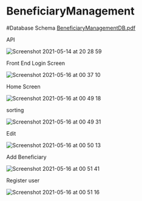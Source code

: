 # BeneficiaryManagement

#Database Schema
[BeneficiaryManagementDB.pdf](https://github.com/masheleza/BeneficiaryManagement/files/6489422/BeneficiaryManagementDB.pdf)

API 

![Screenshot 2021-05-14 at 20 28 59](https://user-images.githubusercontent.com/4394460/118313518-1d815580-b4f3-11eb-9896-edb0b294e8aa.png)

Front End
Login Screen

![Screenshot 2021-05-16 at 00 37 10](https://user-images.githubusercontent.com/4394460/118380345-54359980-b5e1-11eb-9a0d-39ad6601cc65.png)

Home Screen

![Screenshot 2021-05-16 at 00 49 18](https://user-images.githubusercontent.com/4394460/118380357-70393b00-b5e1-11eb-93cc-7eda94a89370.png)

sorting

![Screenshot 2021-05-16 at 00 49 31](https://user-images.githubusercontent.com/4394460/118380364-78917600-b5e1-11eb-86c9-7765f7dcdeae.png)

Edit

![Screenshot 2021-05-16 at 00 50 13](https://user-images.githubusercontent.com/4394460/118380374-8810bf00-b5e1-11eb-9b69-731549226de7.png)

Add Beneficiary

![Screenshot 2021-05-16 at 00 51 41](https://user-images.githubusercontent.com/4394460/118380402-b9898a80-b5e1-11eb-855a-c122b657186d.png)

Register user

![Screenshot 2021-05-16 at 00 51 16](https://user-images.githubusercontent.com/4394460/118380385-9e1e7f80-b5e1-11eb-8478-0db3d02dc4b2.png)

